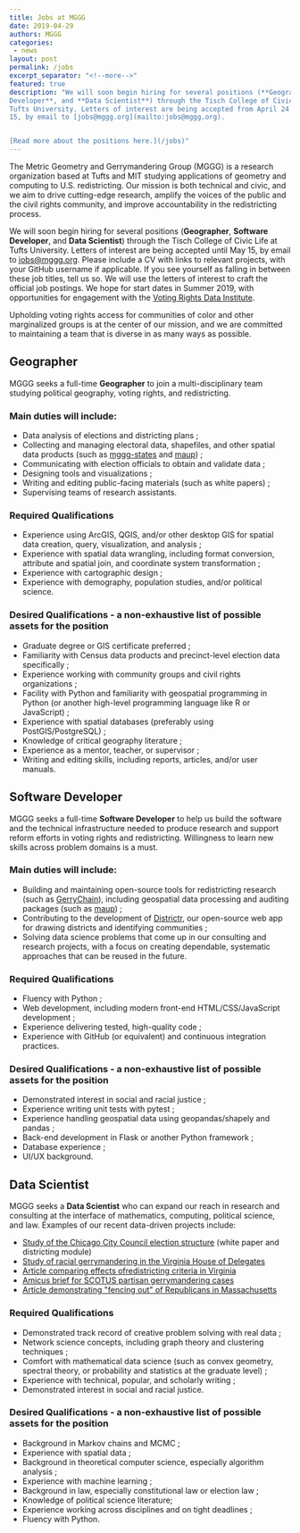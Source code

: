 ```yaml
---
title: Jobs at MGGG
date: 2019-04-29
authors: MGGG
categories:
 - news
layout: post
permalink: /jobs
excerpt_separator: "<!--more-->"
featured: true
description: "We will soon begin hiring for several positions (**Geographer**, **Software
Developer**, and **Data Scientist**) through the Tisch College of Civic Life at
Tufts University. Letters of interest are being accepted from April 24 to May
15, by email to [jobs@mggg.org](mailto:jobs@mggg.org).


[Read more about the positions here.](/jobs)"
---
```


The Metric Geometry and Gerrymandering Group (MGGG) is a research organization
based at Tufts and MIT studying applications of geometry and computing to U.S.
redistricting. Our mission is both technical and civic, and we aim to drive
cutting-edge research, amplify the voices of the public and the civil rights
community, and improve accountability in the redistricting process.

We will soon begin hiring for several positions (**Geographer**, **Software
Developer**, and **Data Scientist**) through the Tisch College of Civic Life at
Tufts University. Letters of interest are being accepted until May
15, by email to [jobs@mggg.org](mailto:jobs@mggg.org). Please include a CV with
links to relevant projects, with your GitHub username if applicable. If you see
yourself as falling in between these job titles, tell us so. We will use the
letters of interest to craft the official job postings. We hope for start dates
in Summer 2019, with opportunities for engagement with the
[Voting Rights Data Institute](http://gerrydata.org).

Upholding voting rights access for communities of color and other marginalized groups 
is at the center of our mission, and we are committed to maintaining a team that 
is diverse in as many ways as possible.  

## Geographer

MGGG seeks a full-time **Geographer** to join a multi-disciplinary team studying
political geography, voting rights, and redistricting.

### Main duties will include:

- Data analysis of elections and districting plans ;
- Collecting and managing electoral data, shapefiles, and other spatial data
  products (such as [mggg-states](https://github.com/mggg-states) and
  [maup](https://github.com/mggg/maup)) ;
- Communicating with election officials to obtain and validate data ;
- Designing tools and visualizations ;
- Writing and editing public-facing materials (such as white papers) ;
- Supervising teams of research assistants.

### Required Qualifications

- Experience using ArcGIS, QGIS, and/or other desktop GIS for spatial data
  creation, query, visualization, and analysis ;
- Experience with spatial data wrangling, including format conversion, attribute
  and spatial join, and coordinate system transformation ;
- Experience with cartographic design ;
- Experience with demography, population studies, and/or political science.

### Desired Qualifications - a non-exhaustive list of possible assets for the position

- Graduate degree or GIS certificate preferred ;
- Familiarity with Census data products and precinct-level election data
  specifically ;
- Experience working with community groups and civil rights organizations ;
- Facility with Python and familiarity with geospatial programming in Python (or
  another high-level programming language like R or JavaScript) ;
- Experience with spatial databases (preferably using PostGIS/PostgreSQL) ;
- Knowledge of critical geography literature ;
- Experience as a mentor, teacher, or supervisor ;
- Writing and editing skills, including reports, articles, and/or user manuals.

## Software Developer

MGGG seeks a full-time **Software Developer** to help us build the software and
the technical infrastructure needed to produce research and support reform
efforts in voting rights and redistricting. Willingness to learn new skills
across problem domains is a must.

### Main duties will include:

- Building and maintaining open-source tools for redistricting research (such as
  [GerryChain](https://github.com/mggg/GerryChain)), including geospatial data
  processing and auditing packages (such as
  [maup](https://github.com/mggg/maup)) ;
- Contributing to the development of [Districtr](https://districtr.org), our
  open-source web app for drawing districts and identifying communities ;
- Solving data science problems that come up in our consulting and research
  projects, with a focus on creating dependable, systematic approaches that can
  be reused in the future.

### Required Qualifications

- Fluency with Python ;
- Web development, including modern front-end HTML/CSS/JavaScript development ;
- Experience delivering tested, high-quality code ;
- Experience with GitHub (or equivalent) and continuous integration practices.

### Desired Qualifications - a non-exhaustive list of possible assets for the position

- Demonstrated interest in social and racial justice ;
- Experience writing unit tests with pytest ;
- Experience handling geospatial data using geopandas/shapely and pandas ;
- Back-end development in Flask or another Python framework ;
- Database experience ;
- UI/UX background.

## Data Scientist

MGGG seeks a **Data Scientist** who can expand our reach in research and consulting at the
interface of mathematics, computing, political science, and law. Examples of our
recent data-driven projects include:

- [Study of the Chicago City Council election structure](http://mggg.org/chicago)
  (white paper and districting module)
- [Study of racial gerrymandering in the Virginia House of Delegates](http://mggg.org/VA-report.pdf)
- [Article comparing effects ofredistricting criteria in Virginia](http://mggg.org/VA-criteria.pdf)
- [Amicus brief for SCOTUS partisan gerrymandering cases](http://mggg.org/amicus/)
- [Article demonstrating "fencing out" of Republicans in Massachusetts](https://arxiv.org/pdf/1810.09051.pdf)

### Required Qualifications

- Demonstrated track record of creative problem solving with real data ;
- Network science concepts, including graph theory and clustering techniques ;
- Comfort with mathematical data science (such as convex geometry, spectral
  theory, or probability and statistics at the graduate level) ;
- Experience with technical, popular, and scholarly writing ;
- Demonstrated interest in social and racial justice.

### Desired Qualifications - a non-exhaustive list of possible assets for the position

- Background in Markov chains and MCMC ;
- Experience with spatial data ;
- Background in theoretical computer science, especially algorithm analysis ;
- Experience with machine learning ;
- Background in law, especially constitutional law or election law ;
- Knowledge of political science literature;
- Experience working across disciplines and on tight deadlines ;
- Fluency with Python.
